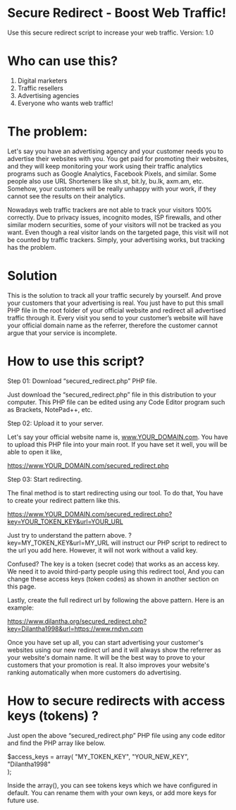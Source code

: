 # Secure Redirect - Boost Web Traffic!
Use this secure redirect script to increase your web traffic.
Version: 1.0

# Who can use this?

1) Digital marketers
2) Traffic resellers
3) Advertising agencies
4) Everyone who wants web traffic!

# The problem:

Let's say you have an advertising agency and your customer needs you to advertise their websites with you. You get paid for promoting their websites, and they will keep monitoring your work using their traffic analytics programs such as Google Analytics, Facebook Pixels, and similar. Some people also use URL Shorteners like sh.st, bit.ly, bu.lk, axm.am, etc. Somehow, your customers will be really unhappy with your work, if they cannot see the results on their analytics.

Nowadays web traffic trackers are not able to track your visitors 100% correctly. Due to privacy issues, incognito modes, ISP firewalls, and other similar modern securities, some of your visitors will not be tracked as you want. Even though a real visitor lands on the targeted page, this visit will not be counted by traffic trackers. Simply, your advertising works, but tracking has the problem.

# Solution

This is the solution to track all your traffic securely by yourself. And prove your customers that your advertising is real. You just have to put this small PHP file in the root folder of your official website and redirect all advertised traffic through it. Every visit you send to your customer’s website will have your official domain name as the referrer, therefore the customer cannot argue that your service is incomplete.


# How to use this script?

Step 01: Download “secured_redirect.php” PHP file.

Just download the “secured_redirect.php” file in this distribution to your computer. This PHP file can be edited using any Code Editor program such as Brackets, NotePad++, etc.

Step 02: Upload it to your server.

Let's say your official website name is, www.YOUR_DOMAIN.com. You have to upload this PHP file into your main root. If you have set it well, you will be able to open it like, 

https://www.YOUR_DOMAIN.com/secured_redirect.php 

Step 03: Start redirecting.

The final method is to start redirecting using our tool. To do that, You have to create your redirect pattern like this. 

https://www.YOUR_DOMAIN.com/secured_redirect.php?key=YOUR_TOKEN_KEY&url=YOUR_URL

Just try to understand the pattern above. ?key=MY_TOKEN_KEY&url=MY_URL will instruct our PHP script to redirect to the url you add here. However, it will not work without a valid key.

Confused? The key is a token (secret code) that works as an access key. We need it to avoid third-party people using this redirect tool, And you can change these access keys (token codes) as shown in another section on this page.

Lastly, create the full redirect url by following the above pattern. Here is an example:

https://www.dilantha.org/secured_redirect.php?key=Dilantha1998&url=https://www.rndvn.com

Once you have set up all, you can start advertising your customer's websites using our new redirect url and it will always show the referrer as your website's domain name. It will be the best way to prove to your customers that your promotion is real. It also improves your website's ranking automatically when more customers do advertising.

# How to secure redirects with access keys (tokens) ?

Just open the above “secured_redirect.php” PHP file using any code editor and find the PHP array like below.

$access_keys = array(
    "MY_TOKEN_KEY",
    "YOUR_NEW_KEY",
    "Dilantha1998"    
);

Inside the array(), you can see tokens keys which we have configured in default. You can rename them with your own keys, or add more keys for future use.

